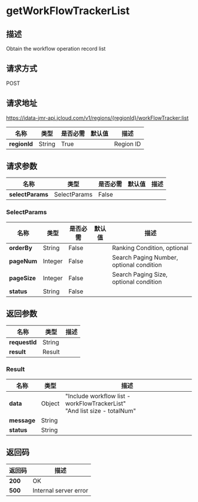 # getWorkFlowTrackerList


## 描述
Obtain the workflow operation record list

## 请求方式
POST

## 请求地址
https://idata-jmr-api.jcloud.com/v1/regions/{regionId}/workFlowTracker:list

|名称|类型|是否必需|默认值|描述|
|---|---|---|---|---|
|**regionId**|String|True| |Region ID|

## 请求参数
|名称|类型|是否必需|默认值|描述|
|---|---|---|---|---|
|**selectParams**|SelectParams|False| | |

### SelectParams
|名称|类型|是否必需|默认值|描述|
|---|---|---|---|---|
|**orderBy**|String|False| |Ranking Condition, optional|
|**pageNum**|Integer|False| |Search Paging Number, optional condition|
|**pageSize**|Integer|False| |Search Paging Size, optional condition|
|**status**|String|False| | |

## 返回参数
|名称|类型|描述|
|---|---|---|
|**requestId**|String| |
|**result**|Result| |

### Result
|名称|类型|描述|
|---|---|---|
|**data**|Object|"Include workflow list - workFlowTrackerList"<br>"And list size - totalNum"<br>|
|**message**|String| |
|**status**|String| |

## 返回码
|返回码|描述|
|---|---|
|**200**|OK|
|**500**|Internal server error|
